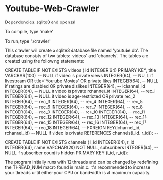 # Youtube-Web-Crawler

Dependencies: sqlite3 and openssl

To compile, type 'make'

To run, type './crawler'

This crawler will create a sqlite3 database file named 'youtube.db'. The
database consists of two tables: 'videos' and 'channels'. The tables are
created using the following statements:


CREATE TABLE IF NOT EXISTS videos (
id INTEGER(64) PRIMARY KEY,
title VARCHAR(100), -- NULL if video is private
views INTEGER(64), -- NULL if livestream OR title='Youtube Movies' OR private
likes INTEGER(64),    -- NULL if ratings are disabled OR private
dislikes INTEGER(64), -- 
lchannel_id INTEGER(64), -- NULL if video is private
rchannel_id INTEGER(64), --
rec_1 INTEGER(64),  -- NULL if video is age-restricted OR private
rec_2 INTEGER(64),  --
rec_3 INTEGER(64),  --
rec_4 INTEGER(64),  --
rec_5 INTEGER(64),  --
rec_6 INTEGER(64),  --
rec_7 INTEGER(64),  --
rec_8 INTEGER(64),  --
rec_9 INTEGER(64),  --
rec_10 INTEGER(64), --
rec_11 INTEGER(64), --
rec_12 INTEGER(64), --
rec_13 INTEGER(64), --
rec_14 INTEGER(64), --
rec_15 INTEGER(64), --
rec_16 INTEGER(64), --
rec_17 INTEGER(64), --
rec_18 INTEGER(64), --
FOREIGN KEY(lchannel_id, rchannel_id)  -- NULL if video is private
	REFERENCES channels(l_id, r_id)); --


CREATE TABLE IF NOT EXISTS channels (
l_id INTEGER(64),
r_id INTEGER(64),
name VARCHAR(20) NOT NULL,
subscribers INTEGER(64), -- NULL if subscriber count is hidden
PRIMARY KEY (l_id, r_id));

The program initially runs with 12 threads and can be changed by redefining the
THREAD_NUM macro found in main.c. It's recommended to increase your threads
until either your CPU or bandwidth is at maximum capacity.
